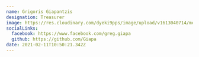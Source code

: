 ```yaml
---
name: Grigoris Giapantzis
designation: Treasurer
image: https://res.cloudinary.com/dyeki9pps/image/upload/v1613040714/members/giapantzis.jp2
socialLinks:
  facebook: https://www.facebook.com/greg.giapa
  github: https://github.com/Giapa
date: 2021-02-11T10:50:21.342Z
---
```


